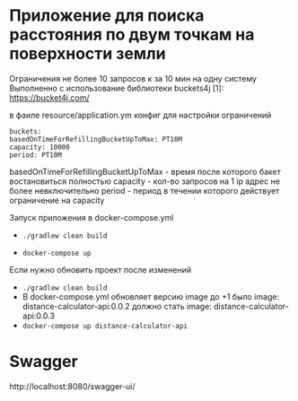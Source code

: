 # Приложение для поиска расстояния по двум точкам на поверхности земли

Ограничения не более 10 запросов к за 10 мин на одну систему 
Выполненно с использование библиотеки buckets4j
[1]: https://bucket4j.com/

в фаиле resource/application.ym конфиг для настройки ограничений

```
buckets:
basedOnTimeForRefillingBucketUpToMax: PT10M
capacity: 10000
period: PT10M
```
basedOnTimeForRefillingBucketUpToMax - время после которого бакет востановиться полностью
capacity - кол-во запросов на 1 ip адрес не более невключительно
period - период в течении которого действует ограничение на capacity

Запуск приложения в docker-compose.yml

* `./gradlew clean build`
   
* `docker-compose up`

Если нужно обновить проект после изменений
* `./gradlew clean build`
* В docker-compose.yml обновляет версию image до +1 было image: distance-calculator-api:0.0.2 должно стать image: distance-calculator-api:0.0.3
* `docker-compose up distance-calculator-api`

# Swagger 

http://localhost:8080/swagger-ui/
